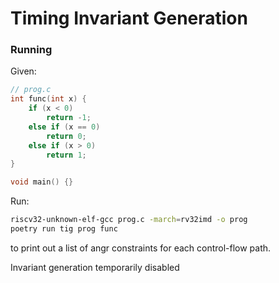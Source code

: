 # Timing Invariant Generation

### Running

Given:
```c
// prog.c
int func(int x) {
    if (x < 0)
        return -1;
    else if (x == 0)
        return 0;
    else if (x > 0)
        return 1;
}

void main() {}
```

Run:
```bash
riscv32-unknown-elf-gcc prog.c -march=rv32imd -o prog
poetry run tig prog func
```
to print out a list of angr constraints for each control-flow path.

Invariant generation temporarily disabled
